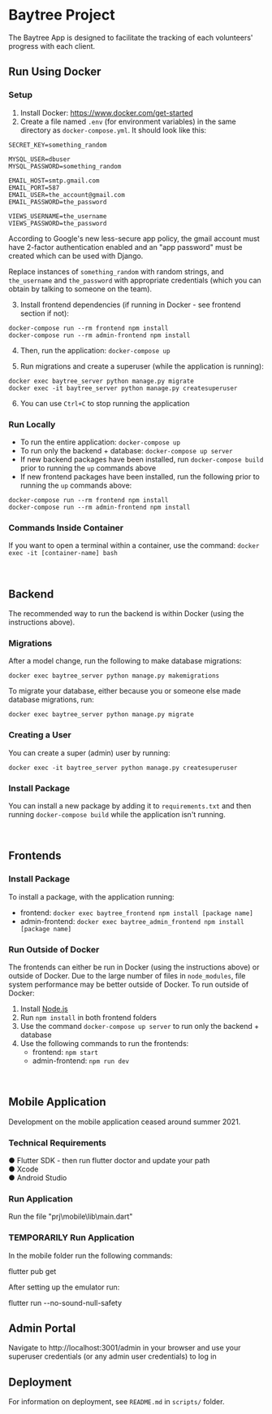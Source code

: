 # Baytree Project

The Baytree App is designed to facilitate the tracking of each volunteers' progress with each client.

## Run Using Docker

### Setup

1. Install Docker: https://www.docker.com/get-started
2. Create a file named `.env` (for environment variables) in the same directory as `docker-compose.yml`. It should look like this:

```
SECRET_KEY=something_random

MYSQL_USER=dbuser
MYSQL_PASSWORD=something_random

EMAIL_HOST=smtp.gmail.com
EMAIL_PORT=587
EMAIL_USER=the_account@gmail.com
EMAIL_PASSWORD=the_password

VIEWS_USERNAME=the_username
VIEWS_PASSWORD=the_password
```

According to Google's new less-secure app policy, the gmail account must have 2-factor authentication enabled and an "app password" must be created which can be used with Django.

Replace instances of `something_random` with random strings, and `the_username` and `the_password` with appropriate credentials (which you can obtain by talking to someone on the team).

3. Install frontend dependencies (if running in Docker - see frontend section if not):

```
docker-compose run --rm frontend npm install
docker-compose run --rm admin-frontend npm install
```

4. Then, run the application: `docker-compose up`

5. Run migrations and create a superuser (while the application is running):

```
docker exec baytree_server python manage.py migrate
docker exec -it baytree_server python manage.py createsuperuser
```

6. You can use `Ctrl+C` to stop running the application

### Run Locally

- To run the entire application: `docker-compose up`
- To run only the backend + database: `docker-compose up server`
- If new backend packages have been installed, run `docker-compose build` prior to running the `up` commands above
- If new frontend packages have been installed, run the following prior to running the `up` commands above:

```
docker-compose run --rm frontend npm install
docker-compose run --rm admin-frontend npm install
```

### Commands Inside Container

If you want to open a terminal within a container, use the command: `docker exec -it [container-name] bash`

<br>

## Backend

The recommended way to run the backend is within Docker (using the instructions above).

### Migrations

After a model change, run the following to make database migrations:

```
docker exec baytree_server python manage.py makemigrations
```

To migrate your database, either because you or someone else made database migrations, run:

```
docker exec baytree_server python manage.py migrate
```

### Creating a User

You can create a super (admin) user by running:

```
docker exec -it baytree_server python manage.py createsuperuser
```

### Install Package

You can install a new package by adding it to `requirements.txt` and then running `docker-compose build` while the application isn't running.

<br>

## Frontends

### Install Package

To install a package, with the application running:

- frontend: `docker exec baytree_frontend npm install [package name]`
- admin-frontend: `docker exec baytree_admin_frontend npm install [package name]`

### Run Outside of Docker

The frontends can either be run in Docker (using the instructions above) or outside of Docker. Due to the large number of files in `node_modules`, file system performance may be better outside of Docker. To run outside of Docker:

1. Install [Node.js](https://nodejs.org/en/)
2. Run `npm install` in both frontend folders
3. Use the command `docker-compose up server` to run only the backend + database
4. Use the following commands to run the frontends:
   - frontend: `npm start`
   - admin-frontend: `npm run dev`

<br>

## Mobile Application

Development on the mobile application ceased around summer 2021.

### Technical Requirements

● Flutter SDK - then run flutter doctor and update your path <br>
● Xcode <br>
● Android Studio <br>

### Run Application

Run the file "prj\mobile\lib\main.dart"

### TEMPORARILY Run Application

In the mobile folder run the following commands:

flutter pub get

After setting up the emulator run:

flutter run --no-sound-null-safety

## Admin Portal

Navigate to http://localhost:3001/admin in your browser and use your superuser credentials (or any admin user credentials) to log in


## Deployment

For information on deployment, see `README.md` in `scripts/` folder.